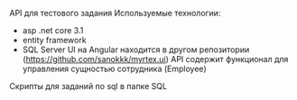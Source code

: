 API для тестового задания
Используемые технологии: 
- asp .net core 3.1
- entity framework
- SQL Server
UI на Angular находится в другом репозитории (https://github.com/sanokkk/myrtex.ui)
API содержит функционал для управления сущностью сотрудника (Employee)

Скрипты для заданий по sql в папке SQL
